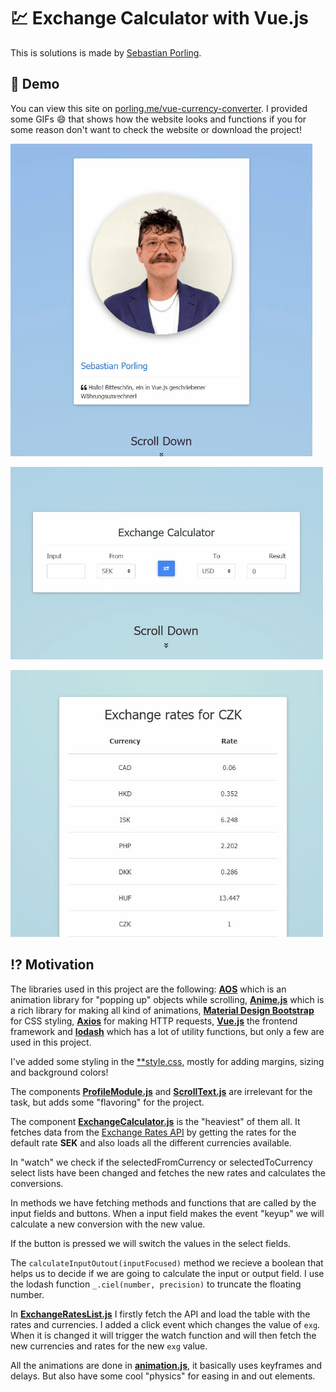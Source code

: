 # :chart: Exchange Calculator with Vue.js

This is solutions is made by [Sebastian Porling](https://github.com/sebastian-porling).

## :100: Demo

You can view this site on [porling.me/vue-currency-converter](http://porling.me/vue-currency-converter).
I provided some GIFs :smile: that shows how the website looks and functions if you for some reason don't want to check the website or download the project!

![Site Demo!](./images/site-demo.gif)

![Calculator!](./images/calculator-demo.gif)

![Conversion Rates List!](./images/rate-list-demo.gif)

## :interrobang: Motivation

The libraries used in this project are the following: [**AOS**](https://michalsnik.github.io/aos/) which is an animation library for "popping up" objects while scrolling, [**Anime.js**](https://animejs.com/) which is a rich library for making all kind of animations, [**Material Design Bootstrap**](https://mdbootstrap.com/) for CSS styling, [**Axios**](https://www.npmjs.com/package/axios) for making HTTP requests,  [**Vue.js**](https://vuejs.org/) the frontend framework and [**lodash**](https://lodash.com/) which has a lot of utility functions, but only a few are used in this project.

I've added some styling in the [**style.css](./css/style.css), mostly for adding margins, sizing and background colors!

The components [**ProfileModule.js**](./components/ProfileModule.js) and [**ScrollText.js**](./components/ScrollText.js) are irrelevant for the task, but adds some "flavoring" for the project.

The component [**ExchangeCalculator.js**](./modules/ExchangeCalculator.js) is the "heaviest" of them all. It fetches data from the [Exchange Rates API](https://exchangeratesapi.io/) by getting the rates for the default rate **SEK** and also loads all the different currencies available.

In "watch" we check if the selectedFromCurrency or selectedToCurrency select lists have been changed and fetches the new rates and calculates the conversions.

In methods we have fetching methods and functions that are called by the input fields and buttons. When a input field makes the event "keyup" we will calculate a new conversion with the new value.

If the button is pressed we will switch the values in the select fields.

The `calculateInputOutout(inputFocused)` method we recieve a boolean that helps us to decide if we are going to calculate the input or output field. I use the lodash function `_.ciel(number, precision)` to truncate the floating number.

In [**ExchangeRatesList.js**](./components/ExchangeRatesList.js) I firstly fetch the API and load the table with the rates and currencies. I added a click event which changes the value of `exg`. When it is changed it will trigger the watch function and will then fetch the new currencies and rates for the new `exg` value.

All the animations are done in [**animation.js**](./js/animation.js), it basically uses keyframes and delays. But also have some cool "physics" for easing in and out elements.